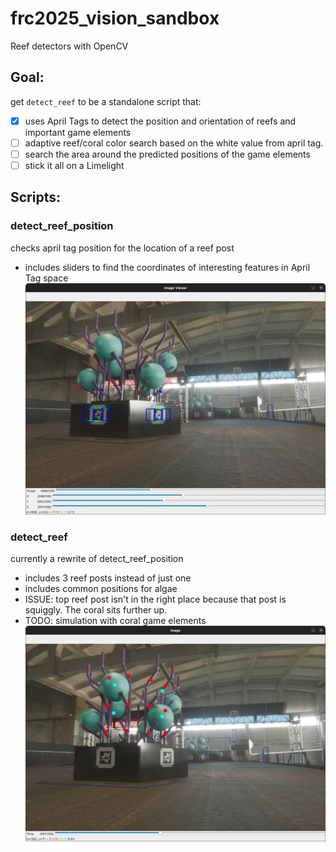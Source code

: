 # frc2025_vision_sandbox
Reef detectors with OpenCV

## Goal: 
get `detect_reef` to be a standalone script that:
- [X] uses April Tags to detect the position and orientation of reefs and important game elements
- [ ] adaptive reef/coral color search based on the white value from april tag.
- [ ] search the area around the predicted positions of the game elements
- [ ] stick it all on a Limelight

## Scripts:
### detect_reef_position
checks april tag position for the location of a reef post
  * includes sliders to find the coordinates of interesting features in April Tag space
![detect_reef_position_screenshot](media/detect_reef_position.png)

### detect_reef
currently a rewrite of detect_reef_position
  * includes 3 reef posts instead of just one
  * includes common positions for algae
  * ISSUE: top reef post isn't in the right place because that post is squiggly. The coral sits further up.
  * TODO: simulation with coral game elements
![detect_reef_screenshot](media/detect_reef.png)

